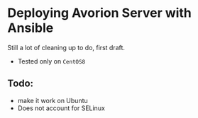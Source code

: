 # Deploying Avorion Server with Ansible
Still a lot of cleaning up to do, first draft.
* Tested only on `CentOS8`

## Todo:
* make it work on Ubuntu
* Does not account for SELinux